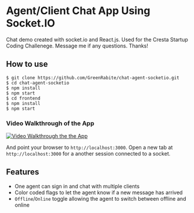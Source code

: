 
# Agent/Client Chat App Using Socket.IO

Chat demo created with socket.io and React.js. Used for the Cresta Startup Coding Challenege. Message me if any questions. Thanks!

## How to use

```
$ git clone https://github.com/GreenRabite/chat-agent-socketio.git
$ cd chat-agent-socketio
$ npm install
$ npm start
$ cd frontend
$ npm install
$ npm start
```
### Video Walkthrough of the App

[![Video Walkthrough the the App](https://github.com/GreenRabite/chat-agent-socketio/blob/master/frontend/public/images/Screenshot%20from%202018-07-05%2008-22-12.png?raw=true)](https://youtu.be/2p53OaUbh8M "Video Walkthrough of the App")

And point your browser to `http://localhost:3000`. Open a new tab at
`http://localhost:3000` for a another session connected to a socket.

## Features

- One agent can sign in and chat with multiple clients
- Color coded flags to let the agent know if a new message has arrived
- `Offline`/`Online` toggle allowing the agent to switch between offline and
online
